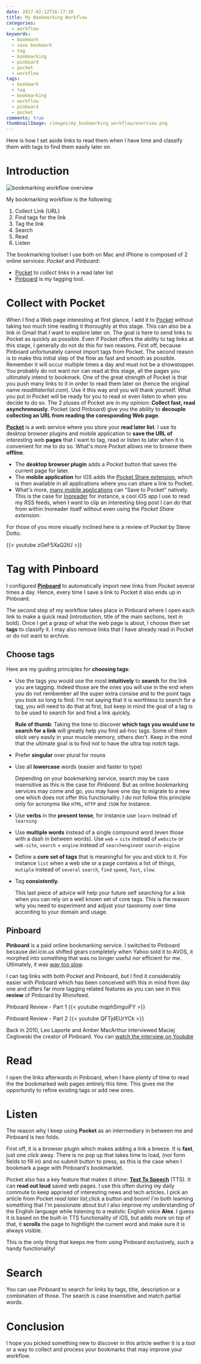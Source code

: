 ```yaml
---
date: 2017-02-12T16:17:18
title: My Bookmarking Workflow
categories:
  - workflow
keywords:
  - bookmark
  - save bookmark
  - tag
  - bookmarking
  - pinboard
  - pocket
  - workflow
tags:
  - bookmark
  - tag
  - bookmarking
  - workflow
  - pinboard
  - pocket
comments: true
thumbnailImage: /images/my_bookmarking_workflow/overview.png
---
```


Here is how I set aside links to read them when I have time
and classify them with tags to find them easily later on.
<!--more-->

<!-- toc -->

Introduction
============

![bookmarking workflow overview][overview]

My bookmarking workflow is the following:

1. Collect Link (URL)
1. Find tags for the link
1. Tag the link
1. Search
1. Read
1. Listen

The bookmarking toolset I use both on Mac and iPhone is composed of 2 online services: *Pocket* and *Pinboard*:

* [Pocket][pocket] to *collect links* in a read later list
* [Pinboard][pinboard] is my tagging tool.


Collect with Pocket
===================

When I find a Web page interesting at first glance, I add it to
[Pocket][pocket] without taking  too much time reading it thoroughly at this
stage. This can also be a link in  Gmail that I want to explore later on.
The goal is here to send links to Pocket as quickly as possible.  Even if Pocket
offers the ability to tag links at this stage, I generally do not do this for
two reasons. First off, because Pinboard unfortunately cannot import tags from
Pocket. The second reason is to make this initial step of the flow as fast and
smooth as possible. Remember  it will occur multiple times a day and must not be
a showstopper. You probably do not want nor can read at this stage, all the
pages you ultimately intend to bookmark. One of the great strength of Pocket is
that you push many links to it in order to read them later on (hence the
original name *readitlaterlist.com*). Use it this way and you will thank
yourself.
What you put in Pocket will be ready for you to read or even listen
to when you decide to do so.
The 2 pluses of Pocket are in my opinion: **Collect fast, read asynchronously**. 
Pocket (and Pinboard) give you the ability to **decouple collecting an URL from
reading the coresponding Web page**.

**[Pocket][pocket]** is a web service where you store your **read later list**.
I use its desktop browser plugins and mobile application to **save the URL
 of** interesting web **pages** that I want to tag, read or listen to later when
 it is convenient for me to do so. What's more Pocket allows me to browse them 
 **offline**.

* The  **desktop browser plugin** adds a *Pocket* button that saves the 
current page for later.
* The **mobile application** for iOS adds the 
[Pocket Share extension][pocket_saving_on_iphone], which is then available in
all applications where you can share a link to Pocket.
* What's more, [many mobile applications][pocket_app_integrations] can "Save to
Pocket" natively.  This is the case for [Inoreader][inoreader] for instance,
a cool iOS app I use to read my RSS feeds, when I want to clip an interesting
blog post I can do that from within Inoreader itself without even using the *Pocket
Share extension*.

For those of you more visually inclined here is a review of Pocket by Steve Dotto.

{{< youtube zGeF5XaQ2tU >}}


Tag with Pinboard
=================

I configured **[Pinboard][pinboard]** to automatically import new links from *Pocket* several
times a day. Hence, every time I save a link to Pocket it also ends up in Pinboard.

The second step of my workflow takes place in Pinboard where I open each link 
to make a quick read  (introduction, title of the main sections, text in bold).
Once I get a grasp of what the web page  is about, I choose then set **tags** 
to classify it.
I may also remove links that I have already read in Pocket or do not want to archive.


Choose tags
-----------

Here are my guiding principles for **choosing tags**:

* Use the tags you would use the most **intuitively** to **search** for the link
    you are tagging. Indeed those are the ones you will use in the end when you
    do not rembember all the super extra consise and to the point tags you took 
    so long to find. I'm not saying that it is worthless to search for a
    tag, you will need to do that at first, but keep in mind the goal 
    of a tag is to be used to search for and find a link quickly. 

    **Rule of thumb**: Taking the time to discover **which tags you would use 
    to search for a link** will greatly help you find ad-hoc tags. 
    Some of them stick very easily in your muscle memory, others don't. 
    Keep in the mind that the ultimate goal is to find not to have the ultra top 
    notch tags.
* Prefer **singular** over plural for nouns
* Use all **lowercase** words (easier and faster to type)

    Depending on your bookmarking service, search may be case insensitive as
    this is the case for *Pinboard*. But as online bookmarking services may come
    and go, you may have one day to migrate to a new one which does not offer
    this functionality.  I do not follow this principle only for acronyms like
    `HTML`, `HTTP` and `JSON` for instance.

* Use **verbs** in the **present tense**, 
   for instance use `learn` instead of `learning`
* Use **multiple words** instead of a single compound word (even those with a dash
  in between words). 
    Use `web` + `site` instead of `website` or `web-site`, `search` + `engine`
    instead of `searchengine`or `search-engine`
* Define a **core set of tags** that is meaningful for you and stick to it.
    For instance `list` when a web site or a page contains a list of *things*,
    `mutiple` instead of `several` `search`, `find` `speed`, `fast`, `slow`.
* Tag **consistently**.

    This last piece of advice will help your future self searching for a link
    when you can rely on a well known set of core tags.  This is the reason why
    you need to experiment and adjust your taxonomy over time according to your
    domain and usage.

Pinboard
--------

**Pinboard** is a paid online bookmarking service. 
I switched to Pinboard because *del.icio.us*
shifted gears completely when Yahoo sold it to AVOS, it morphed into something
that was no longer useful nor efficient for me.
Ultimately, it was 
[way too slow](https://del.icio.us/url/1bb6ae4db9f129b3670c7ba1d1e85c5f).

I can tag links with both Pocket and Pinboard, but I find it considerably easier
with Pinboard which has been conceived with this in mind from day one and offers
far more tagging related features as you can see in this  **review** of Pinboard
by Rhinofeed.

Pinboard Review - Part 1
{{< youtube mqphSmguiFY >}}

Pinboard Review - Part 2
{{< youtube QFTjdEUrYCk >}}

Back in 2010, Leo Laporte and Amber MacArthur interviewed Maciej Ceglowski the creator
of Pinboard. You can [watch the interview on Youtube][pinboard_interview]


Read
====

I open the links afterwards in Pinboard, when I have plenty of time to read the
the bookmarked web pages entirely this time. This gives me the opportunity to
refine existing tags or add new ones.

Listen
=======

The reason why I keep using **Pocket** as an intermediary in between me and
Pinboard is two folds.

First off, it is a browser plugin which makes adding a link a breeze.
It is **fast**, just one click away. 
There is no pop up that takes time to load, (nor form fields to fill in) 
and no submit button to press, as this is the case when I bookmark a page with 
Pinboard's bookmarklet.

Pocket also has a key feature that makes it shine: [**Text To
Speech**][pocket_tts] (TTS). It can **read out loud** saved web pages. 
I use this  often during my daily commute to keep apprised of interesting news
and tech articles. 
I pick an article from Pocket *read later list*,click a button and boom!
I'm both  learning something that I'm passionate about but I also improve my
understanding of the English language while listening to a realistic English 
voice **Alex**.
I guess it is based on the built-in TTS functionality of iOS, but adds more on
top of that, it **scrolls** the page to hightlight the current word and make 
sure it is always visible.

This is the only thing that keeps me from using Pinboard exclusively, such
a handy functionality!


Search
======

You can use Pinboard to search for links by tags, title,
description or a combination of those.
The search is case insensitive and match partial words.


Conclusion
==========

I hope you picked something new to discover in this article wether it is a tool 
or a way to collect and process your bookmarks that may improve your workflow.


[inoreader]: https://inoreader.com "Inoreader"
[overview]: /images/my_bookmarking_workflow/overview.png 
            "Bookmarking Workflow Overview"
[pinboard]:  https://pinboard.in "Pinboard"
[pinboard_interview]: https://youtu.be/rQ6lW3WlA8s?t=30m30s
[pocket]:    https://getpocket.com "Pocket"
[pocket_app_integrations]: https://help.getpocket.com/category/858-category
                           "Famous Mobile Apps natively integrated with Pocket"
[pocket_iphone]: https://help.getpocket.com/category/842-category
                 "Pocket for iPhone"
[pocket_saving_on_iphone]: https://help.getpocket.com/article/891-saving-to-pocket-on-iphone
                           "Saving to Pocket on iPhone"
[pocket_tts]: https://help.getpocket.com/article/1081-listening-to-articles-in-pocket-with-text-to-speech
[pocket_web]: https://help.getpocket.com/category/847-category

